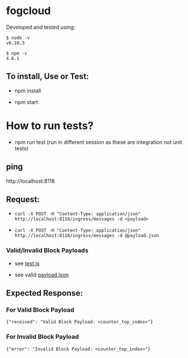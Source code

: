 # fogcloud

Developed and tested using:

```
$ node -v
v6.10.3

$ npm -v
4.6.1
```

## To install, Use or Test:

* npm install

* npm start

# How to run tests?
* npm run test (run in different session as these are integration not unit tests)

## ping

http://localhost:8118

## Request:

* `curl -X POST -H "Content-Type: application/json" http://localhost:8118/ingress/messages -d <payload>`

* `curl -X POST -H "Content-Type: application/json" http://localhost:8118/ingress/messages -d @payload.json`

### Valid/Invalid Block Payloads

* see [test.js](test.js)

* see valid [payload.json](payload.json)

## Expected Response:

### For Valid Block Payload
`{"received": "Valid Block Payload: <counter_top_index>"}`

### For Invalid Block Payload

`{"error": "Invalid Block Payload: <counter_top_index>"}`